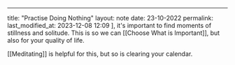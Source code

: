 ---
title: "Practise Doing Nothing"
layout: note
date: 23-10-2022
permalink:
last_modified_at: 2023-12-08 12:09
], it's important to find moments of stillness and solitude. This is so we can [[Choose What is Important]], but also for your quality of life. 

[[Meditating]] is helpful for this, but so is clearing your calendar. 

